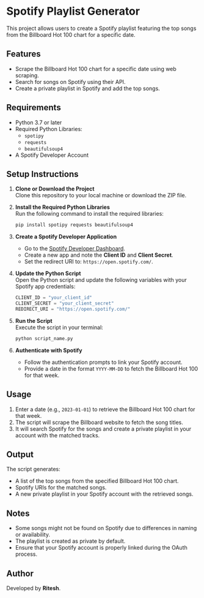 # Spotify Playlist Generator

This project allows users to create a Spotify playlist featuring the top songs from the Billboard Hot 100 chart for a specific date.

## Features

- Scrape the Billboard Hot 100 chart for a specific date using web scraping.
- Search for songs on Spotify using their API.
- Create a private playlist in Spotify and add the top songs.

## Requirements

- Python 3.7 or later
- Required Python Libraries:
  - `spotipy`
  - `requests`
  - `beautifulsoup4`
- A Spotify Developer Account

## Setup Instructions

1. **Clone or Download the Project**  
   Clone this repository to your local machine or download the ZIP file.

2. **Install the Required Python Libraries**  
   Run the following command to install the required libraries:
   ```bash
   pip install spotipy requests beautifulsoup4
   ```

3. **Create a Spotify Developer Application**  
   - Go to the [Spotify Developer Dashboard](https://developer.spotify.com/dashboard/).
   - Create a new app and note the **Client ID** and **Client Secret**.
   - Set the redirect URI to: `https://open.spotify.com/`.

4. **Update the Python Script**  
   Open the Python script and update the following variables with your Spotify app credentials:
   ```python
   CLIENT_ID = "your_client_id"
   CLIENT_SECRET = "your_client_secret"
   REDIRECT_URI = "https://open.spotify.com/"
   ```

5. **Run the Script**  
   Execute the script in your terminal:
   ```bash
   python script_name.py
   ```

6. **Authenticate with Spotify**  
   - Follow the authentication prompts to link your Spotify account.
   - Provide a date in the format `YYYY-MM-DD` to fetch the Billboard Hot 100 for that week.

## Usage

1. Enter a date (e.g., `2023-01-01`) to retrieve the Billboard Hot 100 chart for that week.
2. The script will scrape the Billboard website to fetch the song titles.
3. It will search Spotify for the songs and create a private playlist in your account with the matched tracks.

## Output

The script generates:
- A list of the top songs from the specified Billboard Hot 100 chart.
- Spotify URIs for the matched songs.
- A new private playlist in your Spotify account with the retrieved songs.

## Notes

- Some songs might not be found on Spotify due to differences in naming or availability.
- The playlist is created as private by default.
- Ensure that your Spotify account is properly linked during the OAuth process.

## Author

Developed by **Ritesh**.
